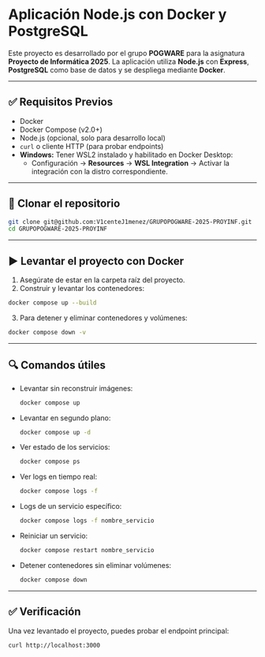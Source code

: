 # Aplicación Node.js con Docker y PostgreSQL

Este proyecto es desarrollado por el grupo **POGWARE** para la asignatura **Proyecto de Informática 2025**. La aplicación utiliza **Node.js** con **Express**, **PostgreSQL** como base de datos y se despliega mediante **Docker**.

---

## ✅ Requisitos Previos

- Docker
- Docker Compose (v2.0+)
- Node.js (opcional, solo para desarrollo local)
- `curl` o cliente HTTP (para probar endpoints)
- **Windows:** Tener WSL2 instalado y habilitado en Docker Desktop:
  - Configuración → **Resources** → **WSL Integration** → Activar la integración con la distro correspondiente.

---

## 📂 Clonar el repositorio

```bash
git clone git@github.com:V1centeJ1menez/GRUPOPOGWARE-2025-PROYINF.git
cd GRUPOPOGWARE-2025-PROYINF
```

---

## ▶️ Levantar el proyecto con Docker

1. Asegúrate de estar en la carpeta raíz del proyecto.
2. Construir y levantar los contenedores:

```bash
docker compose up --build
```

3. Para detener y eliminar contenedores y volúmenes:

```bash
docker compose down -v
```

---

## 🔍 Comandos útiles

- Levantar sin reconstruir imágenes:
  ```bash
  docker compose up
  ```
- Levantar en segundo plano:
  ```bash
  docker compose up -d
  ```
- Ver estado de los servicios:
  ```bash
  docker compose ps
  ```
- Ver logs en tiempo real:
  ```bash
  docker compose logs -f
  ```
- Logs de un servicio específico:
  ```bash
  docker compose logs -f nombre_servicio
  ```
- Reiniciar un servicio:
  ```bash
  docker compose restart nombre_servicio
  ```
- Detener contenedores sin eliminar volúmenes:
  ```bash
  docker compose down
  ```

---

## ✅ Verificación

Una vez levantado el proyecto, puedes probar el endpoint principal:

```bash
curl http://localhost:3000
```
